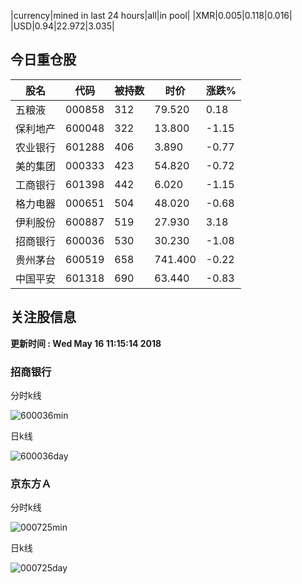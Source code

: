 |currency|mined in last 24 hours|all|in pool|
|XMR|0.005|0.118|0.016|
|USD|0.94|22.972|3.035|

## 今日重仓股 

|股名|代码|被持数|时价|涨跌%|
|---|---|---|---|---|
|五粮液|000858|312|79.520|0.18|
|保利地产|600048|322|13.800|-1.15|
|农业银行|601288|406|3.890|-0.77|
|美的集团|000333|423|54.820|-0.72|
|工商银行|601398|442|6.020|-1.15|
|格力电器|000651|504|48.020|-0.68|
|伊利股份|600887|519|27.930|3.18|
|招商银行|600036|530|30.230|-1.08|
|贵州茅台|600519|658|741.400|-0.22|
|中国平安|601318|690|63.440|-0.83|

## 关注股信息
**更新时间 : Wed May 16 11:15:14 2018**
### 招商银行 
分时k线

![600036min](http://image.sinajs.cn/newchart/min/n/sh600036.gif)

日k线

![600036day](http://image.sinajs.cn/newchart/daily/n/sh600036.gif)

### 京东方Ａ 
分时k线

![000725min](http://image.sinajs.cn/newchart/min/n/sz000725.gif)

日k线

![000725day](http://image.sinajs.cn/newchart/daily/n/sz000725.gif)
